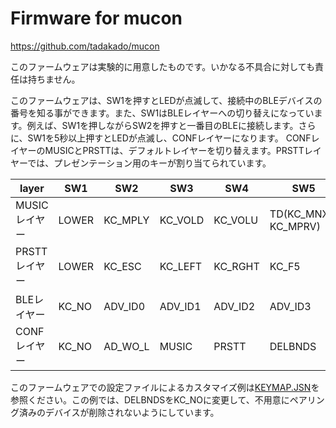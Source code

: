 # Firmware for mucon
https://github.com/tadakado/mucon

このファームウェアは実験的に用意したものです。いかなる不具合に対しても責任は持ちません。

このファームウェアは、SW1を押すとLEDが点滅して、接続中のBLEデバイスの番号を知る事ができます。また、SW1はBLEレイヤーへの切り替えになっています。例えば、SW1を押しながらSW2を押すと一番目のBLEに接続します。さらに、SW1を5秒以上押すとLEDが点滅し、CONFレイヤーになります。
CONFレイヤーのMUSICとPRSTTは、デフォルトレイヤーを切り替えます。PRSTTレイヤーでは、プレゼンテーション用のキーが割り当てられています。

| layer | SW1 | SW2 | SW3 | SW4 | SW5 |
-|-|-|-|-|-
| MUSICレイヤー | LOWER | KC_MPLY | KC_VOLD | KC_VOLU | TD(KC_MNXT, KC_MPRV) |
| PRSTTレイヤー | LOWER | KC_ESC  | KC_LEFT | KC_RGHT | KC_F5   |
| BLEレイヤー   | KC_NO | ADV_ID0 | ADV_ID1 | ADV_ID2 | ADV_ID3 |
| CONFレイヤー  | KC_NO | AD_WO_L | MUSIC   | PRSTT   | DELBNDS |

このファームウェアでの設定ファイルによるカスタマイズ例は[KEYMAP.JSN](firm_0.11.2/KEYMAP.JSN)を参照ください。この例では、DELBNDSをKC_NOに変更して、不用意にペアリング済みのデバイスが削除されないようにしています。
